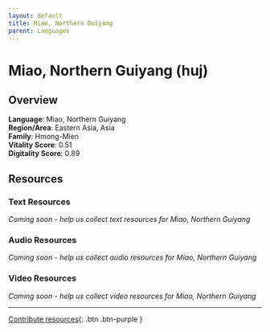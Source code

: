 ```yaml
---
layout: default
title: Miao, Northern Guiyang
parent: Languages
---
```


# Miao, Northern Guiyang (huj)

## Overview

**Language**: Miao, Northern Guiyang  
**Region/Area**: Eastern Asia, Asia  
**Family**: Hmong-Mien  
**Vitality Score**: 0.51  
**Digitality Score**: 0.89  

## Resources

### Text Resources
*Coming soon - help us collect text resources for Miao, Northern Guiyang*

### Audio Resources
*Coming soon - help us collect audio resources for Miao, Northern Guiyang*

### Video Resources
*Coming soon - help us collect video resources for Miao, Northern Guiyang*

---

[Contribute resources](https://fairtrain.github.io/){: .btn .btn-purple }
